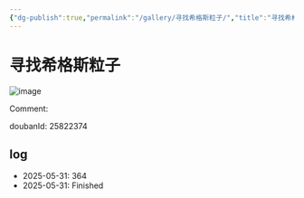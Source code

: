 ```yaml
---
{"dg-publish":true,"permalink":"/gallery/寻找希格斯粒子/","title":"寻找希格斯粒子","created":"2025-06-25T14:18:45.169+08:00"}
---
```



# 寻找希格斯粒子

![image](https://hiraeth-picbed.oss-cn-beijing.aliyuncs.com/20250531155322.webp)

Comment: 



doubanId: 25822374

## log

- 2025-05-31: 364
- 2025-05-31: Finished
